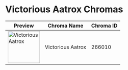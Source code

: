 # Victorious Aatrox Chromas

| Preview | Chroma Name | Chroma ID |
|---|---|---|
| <img src='https://raw.communitydragon.org/latest/plugins/rcp-be-lol-game-data/global/default/v1/champion-chroma-images/266/266010.png' alt='Victorious Aatrox' width='100'> | Victorious Aatrox | 266010 |
